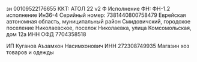зн 00109522176655
ККТ: АТОЛ 22 v2 Ф
Исполнение ФН: ФН-1.2 исполнение Ин36-4
Серийный номер: 7381440800758479
Еврейская автономная область, муниципальный район Смидовичский, городское поселение Николаевское, поселок Николаевка, улица Комсомольская, дом 12а
ИНН ОФД 7704358518

ИП Куганов Аъзамхон Насимхонович
ИНН 272308749935
Магазин хоз товаров и одежды